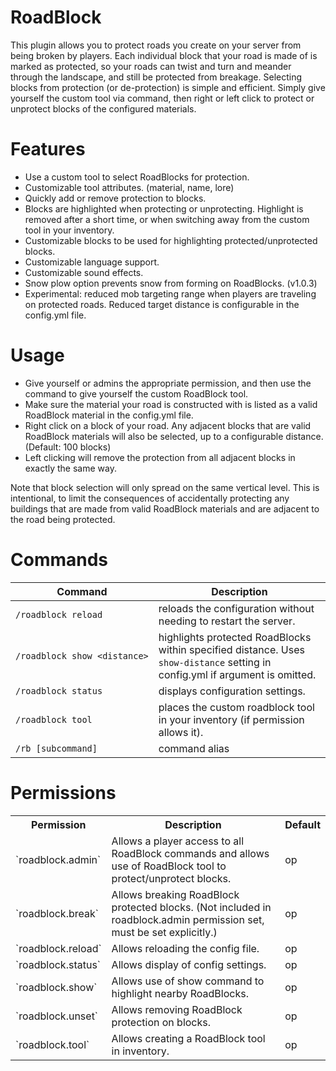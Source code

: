 # RoadBlock

This plugin allows you to protect roads you create on your server from being broken by players. Each individual block that your road is made of is marked as protected, so your roads can twist and turn and meander through the landscape, and still be protected from breakage. Selecting blocks from protection (or de-protection) is simple and efficient. Simply give yourself the custom tool via command, then right or left click to protect or unprotect blocks of the configured materials.

# Features

*   Use a custom tool to select RoadBlocks for protection.
*   Customizable tool attributes. (material, name, lore)
*   Quickly add or remove protection to blocks.
*   Blocks are highlighted when protecting or unprotecting. Highlight is removed after a short time, or when switching away from the custom tool in your inventory.
*   Customizable blocks to be used for highlighting protected/unprotected blocks.
*   Customizable language support.
*   Customizable sound effects.
*   Snow plow option prevents snow from forming on RoadBlocks. (v1.0.3)
*   Experimental: reduced mob targeting range when players are traveling on protected roads. Reduced target distance is configurable in the config.yml file.

# Usage

*   Give yourself or admins the appropriate permission, and then use the command to give yourself the custom RoadBlock tool.
*   Make sure the material your road is constructed with is listed as a valid RoadBlock material in the config.yml file.
*   Right click on a block of your road. Any adjacent blocks that are valid RoadBlock materials will also be selected, up to a configurable distance. (Default: 100 blocks)
*   Left clicking will remove the protection from all adjacent blocks in exactly the same way.

Note that block selection will only spread on the same vertical level. This is intentional, to limit the consequences of accidentally protecting any buildings that are made from valid RoadBlock materials and are adjacent to the road being protected.  

# Commands

Command | Description
------- | -----------
`/roadblock reload` | reloads the configuration without needing to restart the server.
`/roadblock show <distance>` | highlights protected RoadBlocks within specified distance. Uses `show-distance` setting in config.yml if argument is omitted.
`/roadblock status` | displays configuration settings.
`/roadblock tool` | places the custom roadblock tool in your inventory (if permission allows it).
`/rb [subcommand]` | command alias

# Permissions

<table>
<tbody>

<tr>
<th>Permission</th>
<th>Description</th>
<th>Default</th>
</tr>

<tr>
<td>`roadblock.admin`</td>
<td>Allows a player access to all RoadBlock commands and allows use of RoadBlock tool to protect/unprotect blocks.</td>
<td>op</td>
</tr>

<tr>
<td>`roadblock.break`</td>
<td>Allows breaking RoadBlock protected blocks. (Not included in roadblock.admin permission set, must be set explicitly.)</td>
<td>op</td>
</tr>

<tr>
<td>`roadblock.reload`</td>
<td>Allows reloading the config file.</td>
<td>op</td>
</tr>

<tr>
<td>`roadblock.status`</td>
<td>Allows display of config settings.</td>
<td>op</td>
</tr>

<tr>
<td>`roadblock.show`</td>
<td>Allows use of show command to highlight nearby RoadBlocks.</td>
<td>op</td>
</tr>

<tr>
<td>`roadblock.unset`</td>
<td>Allows removing RoadBlock protection on blocks.</td>
<td>op</td>
</tr>

<tr>
<td>`roadblock.tool`</td>
<td>Allows creating a RoadBlock tool in inventory.</td>
<td>op</td>
</tr>
</tbody>
</table>
